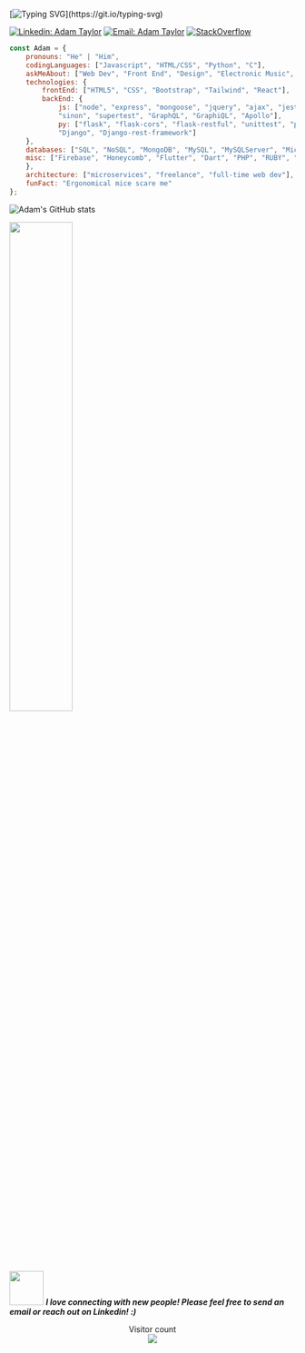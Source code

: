 [![Typing SVG](https://readme-typing-svg.herokuapp.com/?lines=Hi,+my+name+is+Adam+Taylor.;I+am+a+Full+Stack+Web+Developer.)](https://git.io/typing-svg)

[![Linkedin: Adam Taylor](https://img.shields.io/badge/-tayloradam1999-blue?style=flat-square&logo=Linkedin&logoColor=white&link=https://www.linkedin.com/in/tayloradam1999/)](https://www.linkedin.com/in/tayloradam1999/)
[![Email: Adam Taylor](https://img.shields.io/badge/-tayloradam1999@gmail-red?style=flat-square&logo=Gmail&logoColor=white&link=https://mail.google.com/mail/u/1/#inbox)](https://mail.google.com/mail/u/1/#inbox)
[![StackOverflow](https://img.shields.io/badge/-tayloradam1999-FE7A16?style=flat-square&logo=StackOverflow&logoColor=white&link=https://stackoverflow.com/users/14459358/adam-taylor)](https://stackoverflow.com/users/14459358/adam-taylor)


```javascript
const Adam = {
    pronouns: "He" | "Him",
    codingLanguages: ["Javascript", "HTML/CSS", "Python", "C"],
    askMeAbout: ["Web Dev", "Front End", "Design", "Electronic Music", "MMOs"],
    technologies: {
        frontEnd: ["HTML5", "CSS", "Bootstrap", "Tailwind", "React"],
        backEnd: {
            js: ["node", "express", "mongoose", "jquery", "ajax", "jest", "mocha", "chai",
            "sinon", "supertest", "GraphQL", "GraphiQL", "Apollo"],
            py: ["flask", "flask-cors", "flask-restful", "unittest", "pytest", 
            "Django", "Django-rest-framework"]
    },
    databases: ["SQL", "NoSQL", "MongoDB", "MySQL", "MySQLServer", "Microsoft SQL Server", "PostgreSQL"],
    misc: ["Firebase", "Honeycomb", "Flutter", "Dart", "PHP", "RUBY", "Swift", "SwiftUI"]
    },
    architecture: ["microservices", "freelance", "full-time web dev"],
    funFact: "Ergonomical mice scare me"
};
```
![Adam's GitHub stats](https://github-readme-stats.vercel.app/api?username=tayloradam1999&show_icons=true&theme=radical)

<img width="47%" src="https://github-readme-stats.vercel.app/api/top-langs/?username=tayloradam1999&layout=compact&show_icons=true&theme=radical" />

<img src="https://media.giphy.com/media/LnQjpWaON8nhr21vNW/giphy.gif" width="60"> <em><b>I love connecting with new people! Please feel free to send an email or reach out on Linkedin! :)</b></em>

<p align="center"> 
  Visitor count<br>
  <img src="https://profile-counter.glitch.me/tayloradam1999/count.svg" />
</p>
